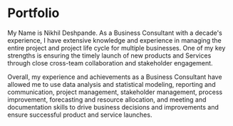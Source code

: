 # Portfolio
My Name is Nikhil Deshpande. 
As a Business Consultant with a decade's experience, I have extensive knowledge and experience in managing the entire project and project life cycle for multiple businesses. One of my key strengths is ensuring the timely launch of new products and Services through close cross-team collaboration and stakeholder engagement.

Overall, my experience and achievements as a Business Consultant have allowed me to use data analysis and statistical modeling, reporting and communication, project management, stakeholder management, process improvement, forecasting and resource allocation, and meeting and documentation skills to drive business decisions and improvements and ensure successful product and service launches.
